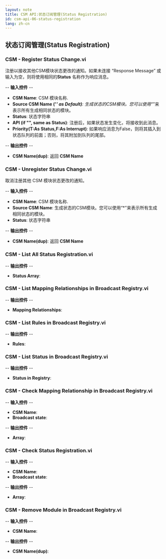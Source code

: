 ```yaml
---
layout: note
title: CSM API:状态订阅管理(Status Registration)
id: csm-api-06-status-registration
lang: zh-cn
---
```


## 状态订阅管理(Status Registration)

### CSM - Register Status Change.vi

注册以接收其他CSM模块状态更改的通知。如果未连接 “Response Message” 或输入为空，则将使用相同的<b>Status</b> 名称作为响应消息。

-- <b>输入控件</b> --
- <b>CSM Name</b>: CSM 模块名称.
- <b>Source CSM Name ('*' as Default)</b>: 生成状态的CSM模块。您可以使用“*”来表示所有生成相同状态的模块。
- <b>Status</b>: 状态字符串
- <b>API (if "", same as Status)</b>: 注册后，如果状态发生变化，将接收到此消息。
- <b>Priority(T:As Status,F:As Interrupt)</b>: 如果响应消息为False，则将其插入到状态队列的前面；否则，将其附加到队列的尾部。

-- <b>输出控件</b> --
- <b>CSM Name(dup)</b>: 返回 <b>CSM Name</b>

### CSM - Unregister Status Change.vi

取消注册其他 CSM 模块状态更改的通知。

-- <b>输入控件</b> --
- <b>CSM Name</b>: CSM 模块名称.
- <b>Source CSM Name</b>: 生成状态的CSM模块。您可以使用“*”来表示所有生成相同状态的模块。
- <b>Status</b>: 状态字符串

-- <b>输出控件</b> --
- <b>CSM Name(dup)</b>: 返回 <b>CSM Name</b>

### CSM - List All Status Registration.vi

-- <b>输出控件</b> --
- <b>Status Array</b>:

### CSM - List Mapping Relationships in Broadcast Registry.vi

-- <b>输出控件</b> --
- <b>Mapping Relationships</b>:

### CSM - List Rules in Broadcast Registry.vi

-- <b>输出控件</b> --
- <b>Rules</b>:

### CSM - List Status in Broadcast Registry.vi

-- <b>输出控件</b> --
- <b>Status in Registry</b>:

### CSM - Check Mapping Relationship in Broadcast Registry.vi

-- <b>输入控件</b> --
- <b>CSM Name</b>:
- <b>Broadcast state</b>:

-- <b>输出控件</b> --
- <b>Array</b>:

### CSM - Check Status Registration.vi

-- <b>输入控件</b> --
- <b>CSM Name</b>:
- <b>Broadcast state</b>:

-- <b>输出控件</b> --
- <b>Array</b>:

### CSM - Remove Module in Broadcast Registry.vi

-- <b>输入控件</b> --
- <b>CSM Name</b>:

-- <b>输出控件</b> --
- <b>CSM Name(dup)</b>: